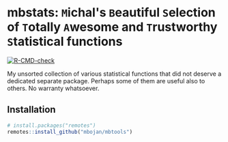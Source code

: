 # mbstats: `M`ichal's `B`eautiful `S`election of `T`otally `A`wesome and `T`rustworthy `S`tatistical functions

<!-- badges: start -->
[![R-CMD-check](https://github.com/mbojan/mbstats/workflows/R-CMD-check/badge.svg)](https://github.com/mbojan/mbstats/actions)
<!-- badges: end -->

My unsorted collection of various statistical functions that did not deserve a dedicated separate package. Perhaps some of them are useful also to others. No warranty whatsoever.


## Installation

```r
# install.packages("remotes")
remotes::install_github("mbojan/mbtools")
```
